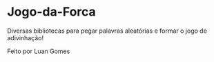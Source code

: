 # Jogo-da-Forca

Diversas bibliotecas para pegar palavras aleatórias e formar o jogo de adivinhação!

Feito por Luan Gomes

